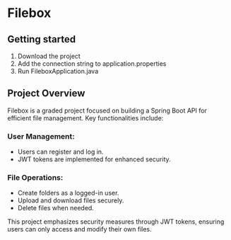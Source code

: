 # Filebox

## Getting started

1. Download the project
2. Add the connection string to application.properties
3. Run FileboxApplication.java

## Project Overview

Filebox is a graded project focused on building a Spring Boot API for efficient file management. Key functionalities include:

### User Management:

- Users can register and log in.
- JWT tokens are implemented for enhanced security.

### File Operations:

- Create folders as a logged-in user.
- Upload and download files securely.
- Delete files when needed.

This project emphasizes security measures through JWT tokens, ensuring users can only access and modify their own files.